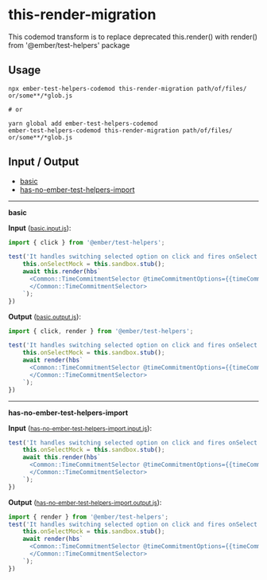 # this-render-migration
This codemod transform is to replace deprecated this.render() with render() from '@ember/test-helpers' package

## Usage

```
npx ember-test-helpers-codemod this-render-migration path/of/files/ or/some**/*glob.js

# or

yarn global add ember-test-helpers-codemod
ember-test-helpers-codemod this-render-migration path/of/files/ or/some**/*glob.js
```

## Input / Output

<!--FIXTURES_TOC_START-->
* [basic](#basic)
* [has-no-ember-test-helpers-import](#has-no-ember-test-helpers-import)
<!--FIXTURES_TOC_END-->

<!--FIXTURES_CONTENT_START-->
---
<a id="basic">**basic**</a>

**Input** (<small>[basic.input.js](transforms/this-render-migration/__testfixtures__/basic.input.js)</small>):
```js
import { click } from '@ember/test-helpers';

test('It handles switching selected option on click and fires onSelect event', async function(assert) {
    this.onSelectMock = this.sandbox.stub();
    await this.render(hbs`
      <Common::TimeCommitmentSelector @timeCommitmentOptions={{timeCommitmentOptionsMock}} @onSelect={{onSelectMock}}>
      </Common::TimeCommitmentSelector>
    `);
})

```

**Output** (<small>[basic.output.js](transforms/this-render-migration/__testfixtures__/basic.output.js)</small>):
```js
import { click, render } from '@ember/test-helpers';

test('It handles switching selected option on click and fires onSelect event', async function(assert) {
    this.onSelectMock = this.sandbox.stub();
    await render(hbs`
      <Common::TimeCommitmentSelector @timeCommitmentOptions={{timeCommitmentOptionsMock}} @onSelect={{onSelectMock}}>
      </Common::TimeCommitmentSelector>
    `);
})

```
---
<a id="has-no-ember-test-helpers-import">**has-no-ember-test-helpers-import**</a>

**Input** (<small>[has-no-ember-test-helpers-import.input.js](transforms/this-render-migration/__testfixtures__/has-no-ember-test-helpers-import.input.js)</small>):
```js
test('It handles switching selected option on click and fires onSelect event', async function(assert) {
    this.onSelectMock = this.sandbox.stub();
    await this.render(hbs`
      <Common::TimeCommitmentSelector @timeCommitmentOptions={{timeCommitmentOptionsMock}} @onSelect={{onSelectMock}}>
      </Common::TimeCommitmentSelector>
    `);
})

```

**Output** (<small>[has-no-ember-test-helpers-import.output.js](transforms/this-render-migration/__testfixtures__/has-no-ember-test-helpers-import.output.js)</small>):
```js
import { render } from '@ember/test-helpers';
test('It handles switching selected option on click and fires onSelect event', async function(assert) {
    this.onSelectMock = this.sandbox.stub();
    await render(hbs`
      <Common::TimeCommitmentSelector @timeCommitmentOptions={{timeCommitmentOptionsMock}} @onSelect={{onSelectMock}}>
      </Common::TimeCommitmentSelector>
    `);
})

```
<!--FIXTURES_CONTENT_END-->